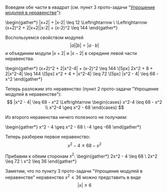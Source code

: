 Воведем обе части в квадрат (см. пункт 3 прото-задачи "[Упрощение модулей в неравенстве](/proto/simple-abs)"):

\begin{gather*}
    |x+2| + |x-2| \leq 12 \Leftrightarrow \\ \Leftrightarrow (x+2)^2 + 2|x+2||x-2| + (x-2)^2 \leq 144
\end{gather*}

Воспользуемся свойством модулей
$$ |a||b| = |a\cdot b| $$
и объединим модули $|x+2|$ и $|x-2|$ в середине левой части неравенства.

\begin{gather*}
    (x+2)^2 + 2|x^2-4| + (x-2)^2 \leq 144
    \\[5px]
    2x^2 + 8 + 2|x^2-4| \leq 144
    \\[5px]
    x^2 + 4 + |x^2-4| \leq 72
    \\[5px]
    |x^2 - 4| \leq 68 - x^2
\end{gather*}

Теперь разложим это неравенство (пункт 2 прото-задачи "Упрощение модулей в неравенстве"):
$$ |x^2 - 4| \leq 68 - x^2 \Leftrightarrow \begin{cases} x^2-4 \leq 68 - x^2 \\ x^2-4 \geq x^2 - 68 \end{cases} $$

Из второго неравенства ничего полезного не получаем:

\begin{gather*}
    x^2 - 4 \geq x^2 - 68
    \\
    -4 \geq -68
\end{gather*}

Теперь разберем первое неравенство:
$$ x^2 - 4 \leq 68 - x^2 $$

Прибавим к обеим сторонам $x^2$:
\begin{gather*}
    2x^2 - 4 \leq 68
    \\
    2x^2 \leq 72
    \\
    x^2 \leq 36
\end{gather*}

Заметим, что по пункту 3 прото-задачи "Упрощение модулей в неравенстве" неравенство $x^2 \leq 36$ можно представить в виде
$$ |x| \leq 6 $$
